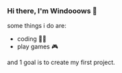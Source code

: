 ### Hi there, I'm Windooows 👋
some things i do are:
- coding 👨‍💻
- play games 🎮

and 1 goal is to create my first project.
